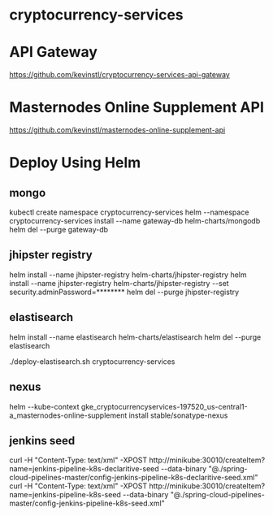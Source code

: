 # cryptocurrency-services


# API Gateway

https://github.com/kevinstl/cryptocurrency-services-api-gateway

# Masternodes Online Supplement API

https://github.com/kevinstl/masternodes-online-supplement-api

# Deploy Using Helm

## mongo
kubectl create namespace cryptocurrency-services
helm --namespace cryptocurrency-services install --name gateway-db helm-charts/mongodb
helm del --purge gateway-db


## jhipster registry
helm install --name jhipster-registry helm-charts/jhipster-registry
helm install --name jhipster-registry helm-charts/jhipster-registry --set security.adminPassword=********
helm del --purge jhipster-registry


## elastisearch
helm install --name elastisearch helm-charts/elastisearch
helm del --purge elastisearch

./deploy-elastisearch.sh cryptocurrency-services


## nexus
helm --kube-context gke_cryptocurrencyservices-197520_us-central1-a_masternodes-online-supplement install stable/sonatype-nexus


## jenkins seed

curl -H "Content-Type: text/xml" -XPOST http://minikube:30010/createItem?name=jenkins-pipeline-k8s-declaritive-seed --data-binary "@./spring-cloud-pipelines-master/config-jenkins-pipeline-k8s-declaritive-seed.xml"
curl -H "Content-Type: text/xml" -XPOST http://minikube:30010/createItem?name=jenkins-pipeline-k8s-seed --data-binary "@./spring-cloud-pipelines-master/config-jenkins-pipeline-k8s-seed.xml"







